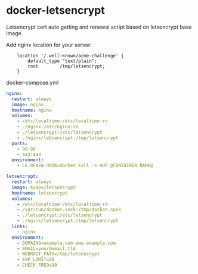 # docker-letsencrypt
Letsencrypt cert auto getting and renewal script based on letsencrypt base image.


Add nginx location for your server:
```nginx
    location '/.well-known/acme-challenge' {
        default_type "text/plain";
        root        /tmp/letsencrypt;
    }
```

docker-compose.yml
```yaml
nginx:
  restart: always
  image: nginx
  hostname: nginx
  volumes:
    - /etc/localtime:/etc/localtime:ro
    - ./nginx:/etc/nginx:ro
    - ./letsencrypt:/etc/letsencrypt
    - ./nginx/letsencrypt:/tmp/letsencrypt
  ports:
    - 80:80
    - 443:443
  environment:
    - LE_RENEW_HOOK=docker kill -s HUP @CONTAINER_NAME@

letsencrypt:
  restart: always
  image: kvaps/letsencrypt
  hostname: letsencrypt
  volumes:
    - /etc/localtime:/etc/localtime:ro
    - /var/run/docker.sock:/tmp/docker.sock
    - ./letsencrypt:/etc/letsencrypt
    - ./nginx/letsencrypt:/tmp/letsencrypt
  links:
    - nginx
  environment:
    - DOMAINS=example.com www.example.com
    - EMAIL=your@email.tld
    - WEBROOT_PATH=/tmp/letsencrypt
    - EXP_LIMIT=30
    - CHECK_FREQ=30
```
